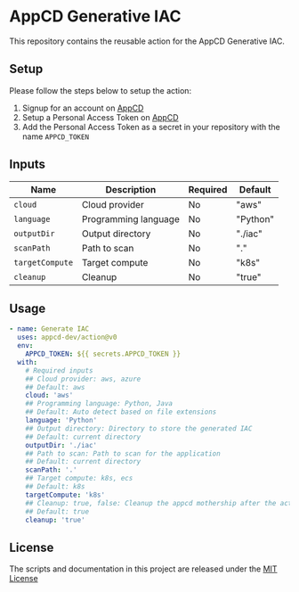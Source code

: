 # AppCD Generative IAC

This repository contains the reusable action for the AppCD Generative IAC.

## Setup

Please follow the steps below to setup the action:

1. Signup for an account on [AppCD](https://cloud.appcd.io/)
2. Setup a Personal Access Token on [AppCD](https://cloud.appcd.io/account-settings/pat/)
3. Add the Personal Access Token as a secret in your repository with the name `APPCD_TOKEN`

## Inputs

| Name         | Description                       | Required | Default   |
|--------------|-----------------------------------|----------|-----------|
| `cloud`           | Cloud provider                    | No       | "aws"     |
| `language`        | Programming language              | No       | "Python"  |
| `outputDir`       | Output directory                  | No       | "./iac"   |
| `scanPath`        | Path to scan                      | No       | "."       |
| `targetCompute`   | Target compute                    | No       | "k8s"     |
| `cleanup`         | Cleanup                           | No       | "true"    |

## Usage

```yaml
- name: Generate IAC
  uses: appcd-dev/action@v0
  env:
    APPCD_TOKEN: ${{ secrets.APPCD_TOKEN }}
  with:
    # Required inputs
    ## Cloud provider: aws, azure
    ## Default: aws
    cloud: 'aws'
    ## Programming language: Python, Java
    ## Default: Auto detect based on file extensions
    language: 'Python'
    ## Output directory: Directory to store the generated IAC
    ## Default: current directory
    outputDir: './iac'
    ## Path to scan: Path to scan for the application
    ## Default: current directory
    scanPath: '.'
    ## Target compute: k8s, ecs
    ## Default: k8s
    targetCompute: 'k8s'
    ## Cleanup: true, false: Cleanup the appcd mothership after the action
    ## Default: true
    cleanup: 'true'
```

## License

The scripts and documentation in this project are released under the [MIT License](./LICENSE)
